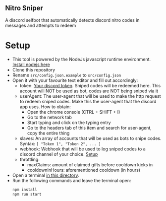 ## Nitro Sniper

A discord selfbot that automatically detects discord nitro codes in messages and attempts to redeem

# Setup

-   This tool is powered by the NodeJs javascript runtime environment. [Install nodejs here](https://nodejs.org/en/download/)
-   Clone this repository
-   Rename `src/config.json.example` to `src/config.json`
-   Open it with your favourite text editor and fill out accordingly:
    -   token: [Your discord token](https://github.com/Tyrrrz/DiscordChatExporter/wiki/Obtaining-Token-and-Channel-IDs#how-to-get-a-user-token 'How to get discord token').
        Sniped codes will be redeemed here. This account will NOT be used as bot, codes are NOT being sniped via it
    -   userAgent: The user-agent that will be used to make the http request to redeem sniped codes. Make this the user-agent that the discord app uses. How to obtain:
        -   Open the chrome console (CTRL + SHIFT + I)
        -   Go to the network tab
        -   Start typing and click on the typing entry
        -   Go to the headers tab of this item and search for user-agent, copy the entire thing
    -   slaves: An array of accounts that will be used as bots to snipe codes. Syntax: `[ "Token 1", "Token 2", ... ]`
    -   webhook: Webhook that will be used to log sniped codes to a discord channel of your choice. [Setup](https://support.discord.com/hc/en-us/articles/228383668-Intro-to-Webhooks)
    -   throttling:
        -   maxClaims: amount of claimed gifts before cooldown kicks in
        -   cooldownInHours: aforementioned cooldown (in hours)
-   Open a terminal [in this directory](https://www.groovypost.com/howto/open-command-window-terminal-window-specific-folder-windows-mac-linux/).
-   Run the following commands and leave the terminal open:
    ```bash
    npm install
    npm run start
    ```
